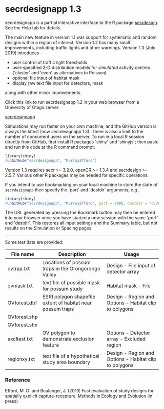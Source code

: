 # secrdesignapp 1.3

secrdesignapp is a partial interactive interface to the R package [secrdesign](https://CRAN.R-project.org/package=secrdesign). See the Help tab for details.

The main new feature in version 1.1 was support for systematic and random designs within a region of interest. Version 1.2 has many small improvements, including traffic lights and other warnings. Version 1.3 (July 2019) introduces -

* user control of traffic light thresholds
* user-specified 2-D distribution models for *simulated* activity centres ('cluster' and 'even' as alternatives to Poisson)
* optional file input of habitat mask
* display raw text file input for detectors, mask

along with other minor improvements.

Click this link to run secrdesignapp 1.2 in your web browser from a University of Otago server:

[secrdesignapp](https://www.stats.otago.ac.nz/secrdesignapp)

Simulations may run faster on your own machine, and the GitHub version is always the latest (now secrdesignapp 1.3). There is also a limit to the number of concurrent users on the server. To run in a local R session directly from GitHub, first install R packages 'shiny' and 'shinyjs'; then paste and run this code at the R command prompt:

```r
library(shiny)
runGitHub("secrdesignapp", "MurrayEfford")
```
Version 1.3 requires secr >= 3.2.0, openCR >= 1.3.4 and secrdesign >= 2.5.7. Various other R packages may be needed for specific operations.

If you intend to use bookmarking on your local machine to store the state of `secrdesignapp` then specify the 'port' and 'destdir' arguments, e.g.,

```r
library(shiny)
runGitHub("secrdesignapp", "MurrayEfford", port = 8000, destdir = "d:/density secr 3.2/testing")
```
The URL generated by pressing the Bookmark button may then be entered into your browser once you have started a new session with the same 'port' and 'destdir'. This restores all input settings and the Summary table, but not results on the Simulation or Spacing pages. 

----

Some test data are provided:

| File name | Description | Usage |
|--------|-------------------------------|------------------|
ovtrap.txt | Locations of possum traps in the Orongorongo Valley | Design - File input of detector array |
ovmask.txt | text file of possible mask for possum study | Habitat mask - File|
OVforest.dbf | ESRI polygon shapefile extent of habitat near possum traps | Design - Region and Options - Habitat clip to polygons |
OVforest.shp |||
OVforest.shx |||
excltest.txt | OV polygon to demonstrate exclusion feature | Options - Detector array - Excluded region |
regionxy.txt | text file of a hypothetical study area boundary |Design - Region and Options - Habitat clip to polygons|

### Reference

Efford, M. G. and Boulanger, J. (2019) Fast evaluation of study designs for spatially explicit capture-recapture. Methods in Ecology and Evolution (in press)
